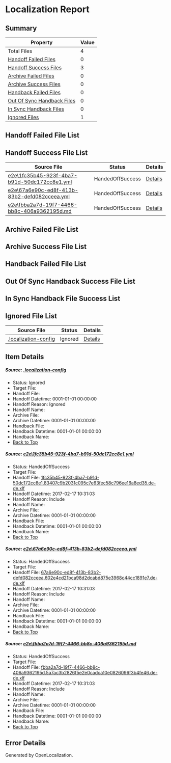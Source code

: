 # <a name='report-top'></a> Localization Report

## Summary
 Property | Value 
 -------- | ----- 
 Total Files | 4
[ Handoff Failed Files ](#handoff-failed-list)| 0
[ Handoff Success Files ](#handoff-success-list)| 3
[ Archive Failed Files ](#archive-failed-list)| 0
[ Archive Success Files ](#archive-success-list)| 0
[ Handback Failed Files ](#handback-failed-list)| 0
[ Out Of Sync Handback Files ](#outofsync-handback-success-list)| 0
[ In Sync Handback Files ](#insync-handback-success-list)| 0
[ Ignored Files ](#ignored-list)| 1

## <a name='handoff-failed-list'></a> Handoff Failed File List

## <a name='handoff-success-list'></a> Handoff Success File List
 Source File | Status | Details 
 ----------- | ------ | ------- 
 [e2e\1fc35b45-923f-4ba7-b91d-50dc172cc8e1.yml](https://github.com/OpenLocalizationTestOrg/ol-test0/blob/26922e0f6b090d8d9d8815ab35613094c5fe2c20/e2e/1fc35b45-923f-4ba7-b91d-50dc172cc8e1.yml) | HandedOffSuccess | [Details](#4731e6e8f5aaeb7b6add167169eefcfd0b70e56a1)
 [e2e\67a6e90c-ed8f-413b-83b2-defd082cceea.yml](https://github.com/OpenLocalizationTestOrg/ol-test0/blob/26922e0f6b090d8d9d8815ab35613094c5fe2c20/e2e/67a6e90c-ed8f-413b-83b2-defd082cceea.yml) | HandedOffSuccess | [Details](#1115e50bf4e52786e48668bf867d54b7a5bff6952)
 [e2e\fbba2a7d-19f7-4466-bb8c-406a9362195d.md](https://github.com/OpenLocalizationTestOrg/ol-test0/blob/26922e0f6b090d8d9d8815ab35613094c5fe2c20/e2e/fbba2a7d-19f7-4466-bb8c-406a9362195d.md) | HandedOffSuccess | [Details](#c45e7d0c8e1fb890e96716b2a02514db7fc33bac3)

## <a name='archive-failed-list'></a> Archive Failed File List

## <a name='archive-success-list'></a> Archive Success File List

## <a name='handback-failed-list'></a> Handback Failed File List

## <a name='outofsync-handback-success-list'></a> Out Of Sync Handback Success File List

## <a name='insync-handback-success-list'></a> In Sync Handback File Success List

## <a name='ignored-list'></a> Ignored File List
 Source File | Status | Details 
 ----------- | ------ | ------- 
 [.localization-config](https://github.com/OpenLocalizationTestOrg/ol-test0/blob/26922e0f6b090d8d9d8815ab35613094c5fe2c20/.localization-config) | Ignored | [Details](#cb0632cf59c1387fc1742bfb9fa3c47f87e2e5c90)

## Item Details
##### <a name='cb0632cf59c1387fc1742bfb9fa3c47f87e2e5c90'></a> Source: [.localization-config](https://github.com/OpenLocalizationTestOrg/ol-test0/blob/26922e0f6b090d8d9d8815ab35613094c5fe2c20/.localization-config)
* Status: Ignored
* Target File: 
* Handoff File: 
* Handoff Datetime: 0001-01-01 00:00:00
* Handoff Reason: Ignored
* Handoff Name: 
* Archive File: 
* Archive Datetime: 0001-01-01 00:00:00
* Handback File: 
* Handback Datetime: 0001-01-01 00:00:00
* Handback Name: 
* [Back to Top](#report-top)

##### <a name='4731e6e8f5aaeb7b6add167169eefcfd0b70e56a1'></a> Source: [e2e\1fc35b45-923f-4ba7-b91d-50dc172cc8e1.yml](https://github.com/OpenLocalizationTestOrg/ol-test0/blob/26922e0f6b090d8d9d8815ab35613094c5fe2c20/e2e/1fc35b45-923f-4ba7-b91d-50dc172cc8e1.yml)
* Status: HandedOffSuccess
* Target File: 
* Handoff File: [1fc35b45-923f-4ba7-b91d-50dc172cc8e1.83407c9b2031c095c7e63fec58c796ee16a8ed35.de-de.xlf](https://github.com/OpenLocalizationTestOrg/ol-test4-handoff/blob/d53efb0c3338cacc38e8516532bcd20e21b273b9/ol-handoff/OpenLocalizationTestOrg/ol-test4-dede/xinjiang/ht/1fc35b45-923f-4ba7-b91d-50dc172cc8e1.83407c9b2031c095c7e63fec58c796ee16a8ed35.de-de.xlf)
* Handoff Datetime: 2017-02-17 10:31:03
* Handoff Reason: Include
* Handoff Name: 
* Archive File: 
* Archive Datetime: 0001-01-01 00:00:00
* Handback File: 
* Handback Datetime: 0001-01-01 00:00:00
* Handback Name: 
* [Back to Top](#report-top)

##### <a name='1115e50bf4e52786e48668bf867d54b7a5bff6952'></a> Source: [e2e\67a6e90c-ed8f-413b-83b2-defd082cceea.yml](https://github.com/OpenLocalizationTestOrg/ol-test0/blob/26922e0f6b090d8d9d8815ab35613094c5fe2c20/e2e/67a6e90c-ed8f-413b-83b2-defd082cceea.yml)
* Status: HandedOffSuccess
* Target File: 
* Handoff File: [67a6e90c-ed8f-413b-83b2-defd082cceea.602e4cd21bca98d2dcabd875e3968c44cc1891e7.de-de.xlf](https://github.com/OpenLocalizationTestOrg/ol-test4-handoff/blob/d53efb0c3338cacc38e8516532bcd20e21b273b9/ol-handoff/OpenLocalizationTestOrg/ol-test4-dede/xinjiang/ht/67a6e90c-ed8f-413b-83b2-defd082cceea.602e4cd21bca98d2dcabd875e3968c44cc1891e7.de-de.xlf)
* Handoff Datetime: 2017-02-17 10:31:03
* Handoff Reason: Include
* Handoff Name: 
* Archive File: 
* Archive Datetime: 0001-01-01 00:00:00
* Handback File: 
* Handback Datetime: 0001-01-01 00:00:00
* Handback Name: 
* [Back to Top](#report-top)

##### <a name='c45e7d0c8e1fb890e96716b2a02514db7fc33bac3'></a> Source: [e2e\fbba2a7d-19f7-4466-bb8c-406a9362195d.md](https://github.com/OpenLocalizationTestOrg/ol-test0/blob/26922e0f6b090d8d9d8815ab35613094c5fe2c20/e2e/fbba2a7d-19f7-4466-bb8c-406a9362195d.md)
* Status: HandedOffSuccess
* Target File: 
* Handoff File: [fbba2a7d-19f7-4466-bb8c-406a9362195d.5a7ac3b2826f5e2e0cadca10e0826096f3b4fe46.de-de.xlf](https://github.com/OpenLocalizationTestOrg/ol-test4-handoff/blob/d53efb0c3338cacc38e8516532bcd20e21b273b9/ol-handoff/OpenLocalizationTestOrg/ol-test4-dede/xinjiang/ht/fbba2a7d-19f7-4466-bb8c-406a9362195d.5a7ac3b2826f5e2e0cadca10e0826096f3b4fe46.de-de.xlf)
* Handoff Datetime: 2017-02-17 10:31:03
* Handoff Reason: Include
* Handoff Name: 
* Archive File: 
* Archive Datetime: 0001-01-01 00:00:00
* Handback File: 
* Handback Datetime: 0001-01-01 00:00:00
* Handback Name: 
* [Back to Top](#report-top)


## Error Details

Generated by OpenLocalization.
